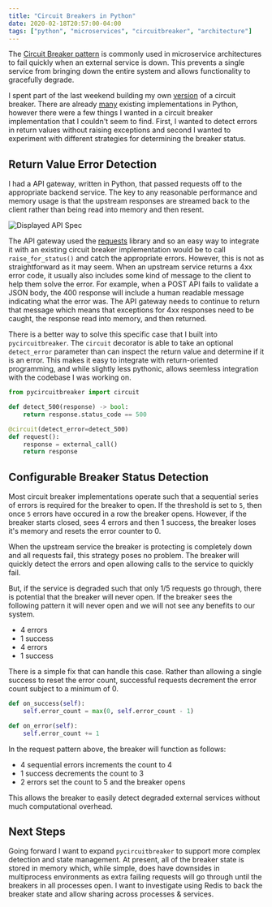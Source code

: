 ```yaml
---
title: "Circuit Breakers in Python"
date: 2020-02-18T20:57:00-04:00
tags: ["python", "microservices", "circuitbreaker", "architecture"]
---
```

The [Circuit Breaker pattern](https://en.wikipedia.org/wiki/Circuit_breaker_design_pattern) is commonly used in microservice architectures to fail quickly when an external service is down. This prevents a single service from bringing down the entire system and allows functionality to gracefully degrade.

I spent part of the last weekend building my own [version](https://pypi.org/project/pycircuitbreaker/) of a circuit breaker. There are already [many](https://pypi.org/search/?q=circuit+breaker) existing implementations in Python, however there were a few things I wanted in a circuit breaker implementation that I couldn't seem to find. First, I wanted to detect errors in return values without raising exceptions and second I wanted to experiment with different strategies for determining the breaker status.

## Return Value Error Detection

I had a API gateway, written in Python, that passed requests off to the appropriate backend service. The key to any reasonable performance and memory usage is that the upstream responses are streamed back to the client rather than being read into memory and then resent.

![Displayed API Spec](/img/proxy_service.png)

The API gateway used the [requests](https://requests.readthedocs.io/en/master/) library and so an easy way to integrate it with an existing circuit breaker implementation would be to call `raise_for_status()` and catch the appropriate errors. However, this is not as straightforward as it may seem. When an upstream service returns a 4xx error code, it usually also includes some kind of message to the client to help them solve the error. For example, when a POST API fails to validate a JSON body, the 400 response will include a human readable message indicating what the error was. The API gateway needs to continue to return that message which means that exceptions for 4xx responses need to be caught, the response read into memory, and then returned.

There is a better way to solve this specific case that I built into `pycircuitbreaker`. The `circuit` decorator is able to take an optional `detect_error` parameter than can inspect the return value and determine if it is an error. This makes it easy to integrate with return-oriented programming, and while slightly less pythonic, allows seemless integration with the codebase I was working on.

```python
from pycircuitbreaker import circuit

def detect_500(response) -> bool:
    return response.status_code == 500

@circuit(detect_error=detect_500)
def request():
    response = external_call()
    return response
```

## Configurable Breaker Status Detection

Most circuit breaker implementations operate such that a sequential series of errors is required for the breaker to open. If the threshold is set to `5`, then once `5` errors have occured in a row the breaker opens. However, if the breaker starts closed, sees 4 errors and then 1 success, the breaker loses it's memory and resets the error counter to 0. 

When the upstream service the breaker is protecting is completely down and all requests fail, this strategy poses no problem. The breaker will quickly detect the errors and open allowing calls to the service to quickly fail.

But, if the service is degraded such that only 1/5 requests go through, there is potential that the breaker will never open. If the breaker sees the following pattern it will never open and we will not see any benefits to our system.

* 4 errors
* 1 success
* 4 errors
* 1 success

There is a simple fix that can handle this case. Rather than allowing a single success to reset the error count, successful requests decrement the error count subject to a minimum of 0.

```python
def on_success(self):
    self.error_count = max(0, self.error_count - 1)

def on_error(self):
    self.error_count += 1
```

In the request pattern above, the breaker will function as follows:

* 4 sequential errors increments the count to 4
* 1 success decrements the count to 3
* 2 errors set the count to 5 and the breaker opens

This allows the breaker to easily detect degraded external services without much computational overhead.

## Next Steps

Going forward I want to expand `pycircuitbreaker` to support more complex detection and state management. At present, all of the breaker state is stored in memory which, while simple, does have downsides in multiprocess environments as extra failing requests will go through until the breakers in all processes open. I want to investigate using Redis to back the breaker state and allow sharing across processes & services.